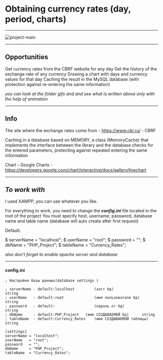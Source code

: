 # Obtaining currency rates (day, period, charts) #
*** 
![project-main](https://user-images.githubusercontent.com/96653165/147747920-b37dcd00-e81f-471e-b0fb-3bed60c7824a.PNG)
***

## Opportunities ##

Get currency rates from the CBRF website for any day
Get the history of the exchange rate of any currency
Drawing a chart with days and currency values for that day
Caching the result in the MySQL database (with protection against re-entering the same information)

_you can look at the folder gifs and and see what is written above only with the help of animation_
***

## Info ##
The site where the exchange rates come from - https://www.cbr.ru/ - CBRF

Caching in a database based on MEMORY, a class (MemoryCache) that implements the interface between
the library and the database checks for the entered parameters, protecting against repeated
entering the same information

Chart - Google Charts - https://developers.google.com/chart/interactive/docs/gallery/linechart

***

## ___To work with___ ##

I used XAMPP, you can use whatever you like.

For everything to work, you need to change the ___config.ini___ file located in the root of the project
You must specify host, username, password, database name and table name (database will auto create after first request)

Default:

\$ serverName = "localhost";
   \$ userName = "root";
   \$ password = "";
   \$ dbName = "PHP_Project";
   \$ tableName = "Currency_Rates";

_also don't forget to enable apache server and database_
***

#### config.ini ####
```
; Настройки базы данных(database settings )

; serverName - default:localhost         (хост бд)                 string
; userName   - default:root              (имя пользователя бд)     string
; password   - default:                  (пароль от бд)            string
; dbName     - default:PHP_Project 	 (имя СОЗДАВАЕМОЙ бд)      string
; tableName  - default:Currency_Rates    (имя СОЗДАВАЕМОЙ таблицы) string

[settings]
serverName = "localhost";
userName   = "root";
password   = "";
dbName     = "PHP_Project";
tableName  = "Currency_Rates";
```
